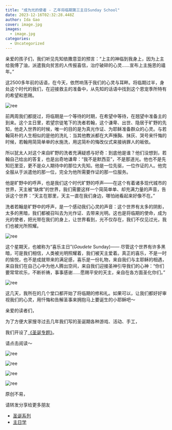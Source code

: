 ```yaml
---
title: "成为光的使者 - 乙年将临期第三主日Sunday School"
date: 2023-12-16T02:32:28.448Z
author: Ida Gao
cover: image.jpg
images:
  - image.jpg
categories:
  - Uncategorized
---
```


亲爱的孩子们，我们听见先知依撒意亚的预言：“上主的神临到我身上，因为上主给我傅了油，派遣我向贫苦的人传报喜信，治疗破碎的心灵……宣布上主施恩的禧年。”

<!--more-->

  

这2500多年前的话语，在今天，依然响荡于我们的心灵与耳畔。将临期过半，身处这个时代的我们，在迎接救主的准备中，从先知的话语中找到这个恩宠季所特有的希望和恩赐。

  

![ree](https://static.wixstatic.com/media/55472c_75562c66cbdd4ae0836515a7d9d289fc~mv2.jpg)

  

前两周我们都提过，将临期是一个等待的时期，在希望中等待，在翘望中准备主的到来。这个主日里，若望宗徒笔下的洗者若翰，这个谦卑、出世、隐居于旷野的先知，他走入世界的时候，唯一的目的是为真光作证、为耶稣准备群众的心灵。与若翰简朴的人生相似的是他的洗礼：当其他教派都在大声捶胸、抹灰、哭号来忏悔的时候，若翰用简简单单的水施洗，用这简朴的悔改仪式来接纳罪人的皈依。

  

所以犹太人对这个来自旷野的洗者充满疑惑与好奇：到底他是谁？他们没想到，若翰自己给出的答复，也是出奇地谦卑：“我不是默西亚”，不是那道光。他也不是先知厄里亚，更不是众人期待中的那位大先知。他是一位先驱，一位作证的人。他完全服从于派遣他的那一位，完全为他所需要作证的那一位服务。

  

他是旷野中的呼声，也是我们这个时代旷野的呼声——在这个有着诸多现代城市的世界，天主被“缺席”的世界，我们需要这样一个简简单单、却充满力量的声音，告诉这个世界：“天主在那里，天主一直在我们身边，哪怕祂看起来好像不在。”

  

洗者若翰是旷野中的呼声，是一个感动我们心灵的声音：这个世界有太多的阴影，太多的黑暗，我们都被召叫去为光作证、去带来光明。这也是将临期的使命，成为光的使者，把光带在我们的身上，让世界看到，光不仅存在，我们不仅见过光，我们也被光所照耀。

  

![ree](https://static.wixstatic.com/media/55472c_6248c66f33f14f2fb2047bc6bd5c09b0~mv2.jpg)

  

  

这个星期天，也被称为“喜乐主日”(_Gaudete_ Sunday)—— 尽管这个世界有许多黑暗，可是我们相信，人类被光明照耀着，我们被天主爱着。真正的喜乐，不是一时的愉悦，也不是成就带来的满足感，喜乐是一份礼物，来自我们与主耶稣的相遇，来自我们在自己心中为他人腾出空间，来自我们迎接圣神引导我们的心神：“你们要常常欢乐，不断祈祷，事事感谢……愿赐平安的天主，亲自在各方面圣化你们。”

  

  

![ree](https://static.wixstatic.com/media/55472c_6b35b5ce14444fd28c7cd03b0c6777cd~mv2.jpg)

  

  

这几天，我所在的几个堂口都开始了将临期的修和礼。如果可以，让我们都好好审视我们的心灵，用忏悔和告解圣事来拥抱马上要诞生的小耶稣吧～

  

亲爱的读者们，

为了方便大家搜寻过去几年我们写的圣诞期各种游戏、活动、手工，

我们开设了[《圣诞专题》](https://www.urloveinme.com/首頁/categories/圣诞系列)。

请点击阅读～

  

  

![ree](https://static.wixstatic.com/media/55472c_491f9836d38e486498d612aeaf9afa83~mv2.jpg)

  

![ree](https://static.wixstatic.com/media/55472c_fe180bdab46449a58feba9ceab496160~mv2.jpg)

  

![ree](https://static.wixstatic.com/media/55472c_f881248558e3418caa51669c8f35ea4e~mv2.jpg)

  

![ree](https://static.wixstatic.com/media/55472c_90964fb1e0ec424dab80ca53366828fa~mv2.jpg)

  

  

  

原创不易，

请转发分享给更多朋友

*   [圣诞系列](https://www.urloveinme.com/首頁/categories/圣诞系列)
*   [主日学](https://www.urloveinme.com/首頁/categories/主日学)
